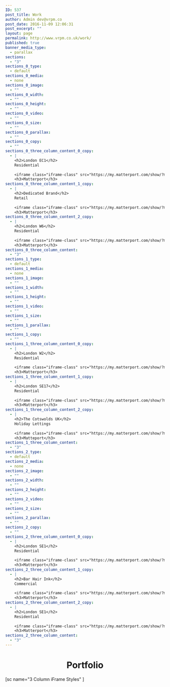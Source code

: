 ```yaml
---
ID: 537
post_title: Work
author: Admin dev@vrpm.co
post_date: 2016-11-09 12:06:31
post_excerpt: ""
layout: page
permalink: http://www.vrpm.co.uk/work/
published: true
banner_media_type:
  - parallax
sections:
  - "3"
sections_0_type:
  - default
sections_0_media:
  - none
sections_0_image:
  - ""
sections_0_width:
  - ""
sections_0_height:
  - ""
sections_0_video:
  - ""
sections_0_size:
  - ""
sections_0_parallax:
  - ""
sections_0_copy:
  - ""
sections_0_three_column_content_0_copy:
  - |
    <h2>London EC1</h2>
    Residential
    
    <iframe class="iframe-class" src="https://my.matterport.com/show/?m=HkunmoH8UAo" width="100%" height="200px" frameborder="0" scrolling="no" allowfullscreen="allowfullscreen"></iframe>
    <h3>Matterport</h3>
sections_0_three_column_content_1_copy:
  - |
    <h2>Dedicated Brand</h2>
    Retail
    
    <iframe class="iframe-class" src="https://my.matterport.com/show/?m=k8waZzKWdq8" width="100%" height="200px" frameborder="0" scrolling="no" allowfullscreen="allowfullscreen"></iframe>
    <h3>Matterport</h3>
sections_0_three_column_content_2_copy:
  - |
    <h2>London W6</h2>
    Residential
    
    <iframe class="iframe-class" src="https://my.matterport.com/show/?m=AiAwZqXSP8H" width="100%" height="200px" frameborder="0" scrolling="no" allowfullscreen="allowfullscreen"></iframe>
    <h3>Matterport</h3>
sections_0_three_column_content:
  - "3"
sections_1_type:
  - default
sections_1_media:
  - none
sections_1_image:
  - ""
sections_1_width:
  - ""
sections_1_height:
  - ""
sections_1_video:
  - ""
sections_1_size:
  - ""
sections_1_parallax:
  - ""
sections_1_copy:
  - ""
sections_1_three_column_content_0_copy:
  - |
    <h2>London W2</h2>
    Residential
    
    <iframe class="iframe-class" src="https://my.matterport.com/show/?m=DNtKE6knM76" width="100%" height="200px" frameborder="0" scrolling="no" allowfullscreen="allowfullscreen"></iframe>
    <h3>Matterport</h3>
sections_1_three_column_content_1_copy:
  - |
    <h2>London SE17</h2>
    Residential
    
    <iframe class="iframe-class" src="https://my.matterport.com/show/?m=CvqbWGdk89b" width="100%" height="200px" frameborder="0" scrolling="no" allowfullscreen="allowfullscreen"></iframe>
    <h3>Matterport</h3>
sections_1_three_column_content_2_copy:
  - |
    <h2>The Cotswolds UK</h2>
    Holiday Lettings
    
    <iframe class="iframe-class" src="https://my.matterport.com/show/?m=ZEocpcmPJYu" width="100%" height="200px" frameborder="0" scrolling="no" allowfullscreen="allowfullscreen"></iframe>
    <h3>Matteport</h3>
sections_1_three_column_content:
  - "3"
sections_2_type:
  - default
sections_2_media:
  - none
sections_2_image:
  - ""
sections_2_width:
  - ""
sections_2_height:
  - ""
sections_2_video:
  - ""
sections_2_size:
  - ""
sections_2_parallax:
  - ""
sections_2_copy:
  - ""
sections_2_three_column_content_0_copy:
  - |
    <h2>London SE1</h2>
    Residential
    
    <iframe class="iframe-class" src="https://my.matterport.com/show/?m=JLqALGd5Mxp" width="100%" height="200px" frameborder="0" scrolling="no" allowfullscreen="allowfullscreen"></iframe>
    <h3>Matterport</h3>
sections_2_three_column_content_1_copy:
  - |
    <h2>Bar Hair Ink</h2>
    Commercial
    
    <iframe class="iframe-class" src="https://my.matterport.com/show/?m=9UUrF2erx7q" width="100%" height="200px" frameborder="0" scrolling="no" allowfullscreen="allowfullscreen"></iframe>
    <h3>Matterport</h3>
sections_2_three_column_content_2_copy:
  - |
    <h2>London SE1</h2>
    Residential
    
    <iframe class="iframe-class" src="https://my.matterport.com/show/?m=9mJCQJzPGcH" width="100%" height="200px" frameborder="0" scrolling="no" allowfullscreen="allowfullscreen"></iframe>
    <h3>Matterport</h3>
sections_2_three_column_content:
  - "3"
---
```

<h1 style="text-align: center;">Portfolio</h1>
[sc name="3 Column iFrame Styles" ]